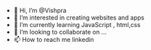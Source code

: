 - 👋 Hi, I’m @Vishpra
- 👀 I’m interested in creating websites and apps
- 🌱 I’m currently learning JavaScript , html,css
- 💞️ I’m looking to collaborate on ...
- 📫 How to reach me linkedin

<!---
Vishlovepra/Vishlovepra is a ✨ special ✨ repository because its `README.md` (this file) appears on your GitHub profile.
You can click the Preview link to take a look at your changes.
--->
